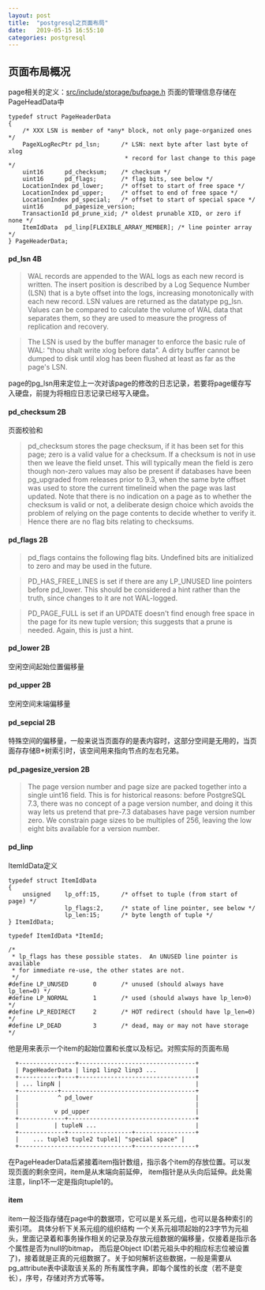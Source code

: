 ```yaml
---
layout: post
title:  "postgresql之页面布局"
date:   2019-05-15 16:55:10
categories: postgresql
---
```


## 页面布局概况
page相关的定义：[src/include/storage/bufpage.h](https://github.com/postgres/postgres/blob/master/src/include/storage/bufpage.h)
页面的管理信息存储在PageHeadData中
```
typedef struct PageHeaderData
{
	/* XXX LSN is member of *any* block, not only page-organized ones */
	PageXLogRecPtr pd_lsn;		/* LSN: next byte after last byte of xlog
								 * record for last change to this page */
	uint16		pd_checksum;	/* checksum */
	uint16		pd_flags;		/* flag bits, see below */
	LocationIndex pd_lower;		/* offset to start of free space */
	LocationIndex pd_upper;		/* offset to end of free space */
	LocationIndex pd_special;	/* offset to start of special space */
	uint16		pd_pagesize_version;
	TransactionId pd_prune_xid; /* oldest prunable XID, or zero if none */
	ItemIdData	pd_linp[FLEXIBLE_ARRAY_MEMBER]; /* line pointer array */
} PageHeaderData;
```

#### pd_lsn 4B
>   WAL records are appended to the WAL logs as each new record is written. 
The insert position is described by a Log Sequence Number (LSN) that is a byte 
offset into the logs, increasing monotonically with each new record.
LSN values are returned as the datatype pg_lsn.
Values can be compared to calculate the volume of WAL data that separates them,
so they are used to measure the progress of replication and recovery.

>   The LSN is used by the buffer manager to enforce the basic rule of WAL:
    "thou shalt write xlog before data".  A dirty buffer cannot be dumped
    to disk until xlog has been flushed at least as far as the page's LSN.

page的pg_lsn用来定位上一次对该page的修改的日志记录，若要将page缓存写入硬盘，前提为将相应日志记录已经写入硬盘。

#### pd_checksum 2B
页面校验和
>  pd_checksum stores the page checksum, if it has been set for this page;
   zero is a valid value for a checksum. If a checksum is not in use then
   we leave the field unset. This will typically mean the field is zero
   though non-zero values may also be present if databases have been
   pg_upgraded from releases prior to 9.3, when the same byte offset was
   used to store the current timelineid when the page was last updated.
   Note that there is no indication on a page as to whether the checksum
   is valid or not, a deliberate design choice which avoids the problem
   of relying on the page contents to decide whether to verify it. Hence
   there are no flag bits relating to checksums.
#### pd_flags 2B
> pd_flags contains the following flag bits.  Undefined bits are initialized
 to zero and may be used in the future.

> PD_HAS_FREE_LINES is set if there are any LP_UNUSED line pointers before
 pd_lower.  This should be considered a hint rather than the truth, since
 changes to it are not WAL-logged.

> PD_PAGE_FULL is set if an UPDATE doesn't find enough free space in the
 page for its new tuple version; this suggests that a prune is needed.
 Again, this is just a hint.
#### pd_lower 2B
空闲空间起始位置偏移量
#### pd_upper 2B
空闲空间末端偏移量
#### pd_sepcial 2B
特殊空间的偏移量，一般来说当页面存的是表内容时，这部分空间是无用的，当页面存存储B+树索引时，该空间用来指向节点的左右兄弟。
#### pd_pagesize_version 2B
>  The page version number and page size are packed together into a single
   uint16 field.  This is for historical reasons: before PostgreSQL 7.3,
   there was no concept of a page version number, and doing it this way
   lets us pretend that pre-7.3 databases have page version number zero.
   We constrain page sizes to be multiples of 256, leaving the low eight
   bits available for a version number.
#### pd_linp
ItemIdData定义
```
typedef struct ItemIdData
{
	unsigned	lp_off:15,		/* offset to tuple (from start of page) */
				lp_flags:2,		/* state of line pointer, see below */
				lp_len:15;		/* byte length of tuple */
} ItemIdData;

typedef ItemIdData *ItemId;

/*
 * lp_flags has these possible states.  An UNUSED line pointer is available
 * for immediate re-use, the other states are not.
 */
#define LP_UNUSED		0		/* unused (should always have lp_len=0) */
#define LP_NORMAL		1		/* used (should always have lp_len>0) */
#define LP_REDIRECT		2		/* HOT redirect (should have lp_len=0) */
#define LP_DEAD			3		/* dead, may or may not have storage */
```
他是用来表示一个item的起始位置和长度以及标记。对照实际的页面布局
```
  +----------------+---------------------------------+
  | PageHeaderData | linp1 linp2 linp3 ...           |
  +-----------+----+---------------------------------+
  | ... linpN |                                      |
  +-----------+--------------------------------------+
  |           ^ pd_lower                             |
  |                                                  |
  |          v pd_upper                              |
  +-------------+------------------------------------+
  |          | tupleN ...                            |
  +-------------+------------------+-----------------+
  |	   ... tuple3 tuple2 tuple1| "special space" |
  +--------------------------------+-----------------+
```
在PageHeaderData后紧接着item指针数组，指示各个item的存放位置。可以发现页面的剩余空间，item是从末端向前延伸，
item指针是从头向后延伸。此处需注意，linp1不一定是指向tuple1的。
#### item
item一般泛指存储在page中的数据项，它可以是关系元组，也可以是各种索引的索引项。
具体分析下关系元组的组织结构
一个关系元祖项起始的23字节为元祖头，里面记录着和事务操作相关的记录及存放元组数据的偏移量，仅接着是指示各个属性是否为null的bitmap，
而后是Object ID(若元祖头中的相应标志位被设置了)，接着就是正真的元组数据了。关于如何解析这些数据，一般是需要从pg_attribute表中读取该关系的
所有属性字典，即每个属性的长度（若不是变长），序号，存储对齐方式等等。



